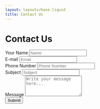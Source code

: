 ```yaml
---
layout: layouts/base.liquid
title: Contact Us
---
```


# Contact Us

<div class="form-container">
  <form id="contact-form">
    <div class="form-row">
      <div class="form-group col-md-6">
        <label for="inputName">Your Name</label>
        <input type="text" class="form-control" id="inputName" placeholder="Name" required>
      </div>
      <div class="form-group col-md-6">
        <label for="inputEmail">E-mail</label>
        <input type="email" class="form-control" id="inputEmail" placeholder="Email" required>
      </div>
    </div>
    <div class="form-row">
      <div class="form-group col-md-6">
        <label for="inputPhone">Phone Number</label>
        <input type="tel" class="form-control" id="inputPhone" placeholder="Phone Number" required>
      </div>
      <div class="form-group col-md-6">
        <label for="inputSubject">Subject</label>
        <input type="text" class="form-control" id="inputSubject" placeholder="Subject" required>
      </div>
    </div>
    <div class="form-group">
      <label for="inputMessage">Message</label>
      <textarea class="form-control" id="inputMessage" rows="4" placeholder="Write your message here..." required></textarea>
    </div>
    <button type="submit" class="btn btn-primary">Submit</button>
  </form>

  <div id="spinner" style="display: none; text-align: center; margin: 20px;">Submitting...</div>
  <div id="response-message" style="display: none; text-align: center; margin: 20px; font-size: 1.2em; color: green;">Thanks for reaching out. We'll get back to you soon!</div>
</div>

<script>
  document.getElementById('contact-form').addEventListener('submit', async function (event) {
    event.preventDefault();
    const form = event.target;

    // Show spinner and hide form
    document.getElementById('spinner').style.display = 'block';
    form.style.display = 'none';

    // Gather form data
    const formData = {
      name: document.getElementById('inputName').value,
      email: document.getElementById('inputEmail').value,
      phone: document.getElementById('inputPhone').value,
      subject: document.getElementById('inputSubject').value,
      message: document.getElementById('inputMessage').value,
    };

    try {
      // Send data to serverless function
      const response = await fetch('/.netlify/functions/contact', {
        method: 'POST',
        headers: { 'Content-Type': 'application/json' },
        body: JSON.stringify(formData),
      });

      if (response.ok) {
        // Show success message
        document.getElementById('response-message').textContent = "Thanks for reaching out. We'll get back to you soon!";
        document.getElementById('response-message').style.display = 'block';
      } else {
        throw new Error('Failed to send message');
      }
    } catch (error) {
      console.error('Error:', error);
      document.getElementById('response-message').textContent = 'An error occurred. Please try again later.';
      document.getElementById('response-message').style.display = 'block';
    } finally {
      // Hide spinner
      document.getElementById('spinner').style.display = 'none';
    }
  });
</script>
